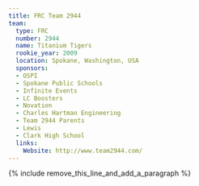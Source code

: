 ```yaml
---
title: FRC Team 2944
team:
  type: FRC
  number: 2944
  name: Titanium Tigers
  rookie_year: 2009
  location: Spokane, Washington, USA
  sponsors:
  - OSPI
  - Spokane Public Schools
  - Infinite Events
  - LC Boosters
  - Novation
  - Charles Hartman Engineering
  - Team 2944 Parents
  - Lewis
  - Clark High School
  links:
    Website: http://www.team2944.com/
---
```


{% include remove_this_line_and_add_a_paragraph %}